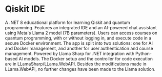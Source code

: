 # Qiskit IDE
 A .NET 8 educational platform for learning Qiskit and quantum programming. Features an integrated IDE and an AI-powered chat assistant using Meta's Llama 2 model (7B parameters). Users can access courses on quantum programming, with or without logging in, and execute code in a secure Docker environment. The app is split into two solutions: one for AI and Docker management, and another for user authentication and course management. Powered by Llama Sharp for .NET integration with Python-based AI models. The Docker setup and the controller for code execution are in LLamaSharp/LLama.WebAPI. Besides the modifications made in LLama.WebAPI, no further changes have been made to the Llama solution.
